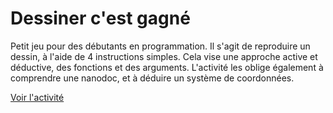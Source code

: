 # Dessiner c'est gagné
Petit jeu pour des débutants en programmation. Il s'agit de reproduire un dessin, à l'aide de 4 instructions simples.
Cela vise une approche active et déductive, des fonctions et des arguments.
L'activité les oblige également à comprendre une nanodoc, et à déduire un système de coordonnées.

[Voir l'activité](http://rxlabz.com/simplon/ardoise/)
